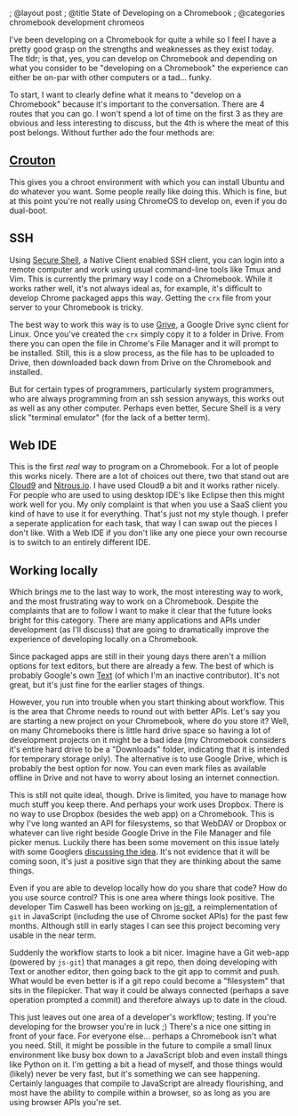 ; @layout post
; @title State of Developing on a Chromebook
; @categories chromebook development chromeos

I've been developing on a Chromebook for quite a while so I feel I have a pretty good grasp on the strengths and weaknesses as they exist today. The tldr; is that, yes, you can develop on Chromebook and depending on what you consider to be "developing on a Chromebook" the experience can either be on-par with other computers or a tad... funky.

To start, I want to clearly define what it means to "develop on a Chromebook" because it's important to the conversation. There are 4 routes that you can go. I won't spend a lot of time on the first 3 as they are obvious and less interesting to discuss, but the 4th is where the meat of this post belongs. Without further ado the four methods are:

## **[Crouton](https://github.com/dnschneid/crouton)**

This gives you a chroot environment with which you can install Ubuntu and do whatever you want. Some people really like doing this. Which is fine, but at this point you're not really using ChromeOS to develop on, even if you do dual-boot.

## **SSH**

Using [Secure Shell](https://chrome.google.com/webstore/detail/secure-shell/pnhechapfaindjhompbnflcldabbghjo?hl=en), a Native Client enabled SSH client, you can login into a remote computer and work using usual command-line tools like Tmux and Vim. This is currently the primary way I code on a Chromebook. While it works rather well, it's not always ideal as, for example, it's difficult to develop Chrome packaged apps this way. Getting the `crx` file from your server to your Chromebook is tricky.

The best way to work this way is to use [Grive](http://www.lbreda.com/grive/start), a Google Drive sync client for Linux. Once you've created the `crx` simply copy it to a folder in Drive. From there you can open the file in Chrome's File Manager and it will prompt to be installed. Still, this is a slow process, as the file has to be uploaded to Drive, then downloaded back down from Drive on the Chromebook and installed.

But for certain types of programmers, particularly system programmers, who are always programming from an ssh session anyways, this works out as well as any other computer. Perhaps even better, Secure Shell is a very slick "terminal emulator" (for the lack of a better term).

## Web IDE

This is the first *real* way to program on a Chromebook. For a lot of people this works nicely. There are a lot of choices out there, two that stand out are [Cloud9](https://c9.io/) and [Nitrous.io](https://www.nitrous.io). I have used Cloud9 a bit and it works rather nicely. For people who are used to using desktop IDE's like Eclipse then this might work well for you. My only complaint is that when you use a SaaS client you kind of have to use it for everything. That's just not my style though. I prefer a seperate application for each task, that way I can swap out the pieces I don't like. With a Web IDE if you don't like any one piece your own recourse is to switch to an entirely different IDE.

## Working locally

Which brings me to the last way to work, the most interesting way to work, and the most frustrating way to work on a Chromebook. Despite the complaints that are to follow I want to make it clear that the future looks bright for this category. There are many applications and APIs under development (as I'll discuss) that are going to dramatically improve the experience of developing locally on a Chromebook.

Since packaged apps are still in their young days there aren't a million options for text editors, but there are already a few. The best of which is probably Google's own [Text](https://chrome.google.com/webstore/detail/text/mmfbcljfglbokpmkimbfghdkjmjhdgbg?hl=en) (of which I'm an inactive contributor). It's not great, but it's just fine for the earlier stages of things.

However, you run into trouble when you start thinking about workflow. This is the area that Chrome needs to round out with better APIs. Let's say you are starting a new project on your Chromebook, where do you store it? Well, on many Chromebooks there is little hard drive space so having a lot of development projects on it might be a bad idea (my Chromebook considers it's entire hard drive to be a "Downloads" folder, indicating that it is intended for temporary storage only). The alternative is to use Google Drive, which is probably the best option for now. You can even mark files as available offline in Drive and not have to worry about losing an internet connection.

This is still not quite ideal, though. Drive is limited, you have to manage how much stuff you keep there. And perhaps your work uses Dropbox. There is no way to use Dropbox (besides the web app) on a Chromebook. This is why I've long wanted an API for filesystems, so that WebDAV or Dropbox or whatever can live right beside Google Drive in the File Manager and file picker menus. Luckily there has been some movement on this issue lately with some Googlers [discussing the idea](https://docs.google.com/document/d/1VkaRYDP3RMESygl6Po0ajimXqijejZNF2p9rCszYEew/edit). It's not evidence that it will be coming soon, it's just a positive sign that they are thinking about the same things.

Even if you are able to develop locally how do you share that code? How do you use source control? This is one area where things look positive. The developer Tim Caswell has been working on [js-git](https://github.com/creationix/js-git), a reimplementation of `git` in JavaScript (including the use of Chrome socket APIs) for the past few months. Although still in early stages I can see this project becoming very usable in the near term.

Suddenly the workflow starts to look a bit nicer. Imagine have a Git web-app (powered by `js-git`) that manages a git repo, then doing developing with Text or another editor, then going back to the git app to commit and push. What would be even better is if a git repo could become a "filesystem" that sits in the filepicker. That way it could be always connected (perhaps a save operation prompted a commit) and therefore always up to date in the cloud.

This just leaves out one area of a developer's workflow; testing. If you're developing for the browser you're in luck ;) There's a nice one sitting in front of your face. For everyone else... perhaps a Chromebook isn't what you need. Still, it might be possible in the future to compile a small linux environment like busy box down to a JavaScript blob and even install things like Python on it. I'm getting a bit a head of myself, and those things would (likely) never be very fast, but it's something we can see happening. Certainly languages that compile to JavaScript are already flourishing, and most have the ability to compile within a browser, so as long as you are using browser APIs you're set.
